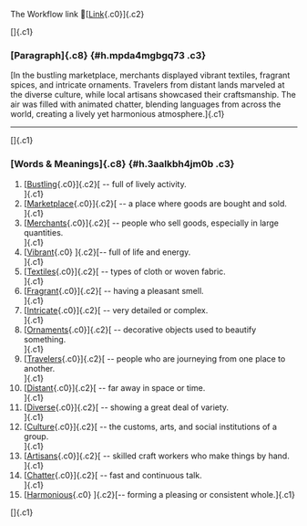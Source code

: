 The Workflow link
👏[[Link](https://www.google.com/url?q=http://www.google.com&sa=D&source=editors&ust=1756999701927691&usg=AOvVaw1X-Yn_IVzBAEp3cFeRWL_w){.c0}]{.c2}

[]{.c1}

### [Paragraph]{.c8} {#h.mpda4mgbgq73 .c3}

[In the bustling marketplace, merchants displayed vibrant textiles,
fragrant spices, and intricate ornaments. Travelers from distant lands
marveled at the diverse culture, while local artisans showcased their
craftsmanship. The air was filled with animated chatter, blending
languages from across the world, creating a lively yet harmonious
atmosphere.]{.c1}

------------------------------------------------------------------------

[]{.c1}

### [Words & Meanings]{.c8} {#h.3aalkbh4jm0b .c3}

1.  [[Bustling](https://www.google.com/url?q=http://www.google.com&sa=D&source=editors&ust=1756999701929873&usg=AOvVaw1FWR0SWoG58jDrbABrI1br){.c0}]{.c2}[ --
    full of lively activity.\
    ]{.c1}
2.  [[Marketplace](https://www.google.com/url?q=http://www.google.com&sa=D&source=editors&ust=1756999701930520&usg=AOvVaw1I01davEi3yvdVqpCv3C5l){.c0}]{.c2}[ --
    a place where goods are bought and sold.\
    ]{.c1}
3.  [[Merchants](https://www.google.com/url?q=http://www.google.com&sa=D&source=editors&ust=1756999701930981&usg=AOvVaw255TY1f9edAMYpd8rPFZ2r){.c0}]{.c2}[ --
    people who sell goods, especially in large quantities.\
    ]{.c1}
4.  [[Vibrant](https://www.google.com/url?q=http://www.google.com&sa=D&source=editors&ust=1756999701931476&usg=AOvVaw0xB_Rwy5-HsPn6R0BwLulG){.c0}
    ]{.c2}[-- full of life and energy.\
    ]{.c1}
5.  [[Textiles](https://www.google.com/url?q=http://www.google.com&sa=D&source=editors&ust=1756999701931860&usg=AOvVaw08nsavuxer53FCJf4D0AYQ){.c0}]{.c2}[ --
    types of cloth or woven fabric.\
    ]{.c1}
6.  [[Fragrant](https://www.google.com/url?q=http://www.google.com&sa=D&source=editors&ust=1756999701932233&usg=AOvVaw2NuTPhDqVev6oVYFVd3T-K){.c0}]{.c2}[ --
    having a pleasant smell.\
    ]{.c1}
7.  [[Intricate](https://www.google.com/url?q=http://www.google.com&sa=D&source=editors&ust=1756999701932629&usg=AOvVaw05LT1JG_lDJJlemGR7XlLM){.c0}]{.c2}[ --
    very detailed or complex.\
    ]{.c1}
8.  [[Ornaments](https://www.google.com/url?q=http://www.google.com&sa=D&source=editors&ust=1756999701932992&usg=AOvVaw0oHQiqMStKZecNMUPXp_HA){.c0}]{.c2}[ --
    decorative objects used to beautify something.\
    ]{.c1}
9.  [[Travelers](https://www.google.com/url?q=http://www.google.com&sa=D&source=editors&ust=1756999701933438&usg=AOvVaw3tdxD7FwrITzGBLGEx8NlA){.c0}]{.c2}[ --
    people who are journeying from one place to another.\
    ]{.c1}
10. [[Distant](https://www.google.com/url?q=http://www.google.com&sa=D&source=editors&ust=1756999701933881&usg=AOvVaw12v7RCI6vR5vCTowGhIjO2){.c0}]{.c2}[ --
    far away in space or time.\
    ]{.c1}
11. [[Diverse](https://www.google.com/url?q=http://www.google.com&sa=D&source=editors&ust=1756999701934213&usg=AOvVaw3a8LbhwYjSnCTzTpgchv7y){.c0}]{.c2}[ --
    showing a great deal of variety.\
    ]{.c1}
12. [[Culture](https://www.google.com/url?q=http://www.google.com&sa=D&source=editors&ust=1756999701934596&usg=AOvVaw07dPxOt0VW4fCFgOhBXw9Q){.c0}]{.c2}[ --
    the customs, arts, and social institutions of a group.\
    ]{.c1}
13. [[Artisans](https://www.google.com/url?q=http://www.google.com&sa=D&source=editors&ust=1756999701935010&usg=AOvVaw0rCW1IUCibgbuvdGNmfgTE){.c0}]{.c2}[ --
    skilled craft workers who make things by hand.\
    ]{.c1}
14. [[Chatter](https://www.google.com/url?q=http://www.google.com&sa=D&source=editors&ust=1756999701935493&usg=AOvVaw1aV1zrP0vsjMWGMJnXMSJu){.c0}]{.c2}[ --
    fast and continuous talk.\
    ]{.c1}
15. [[Harmonious](https://www.google.com/url?q=http://www.google.com&sa=D&source=editors&ust=1756999701935902&usg=AOvVaw3l1gFP-fbrs5ez_6kH2Rty){.c0}
    ]{.c2}[-- forming a pleasing or consistent whole.]{.c1}

[]{.c1}
